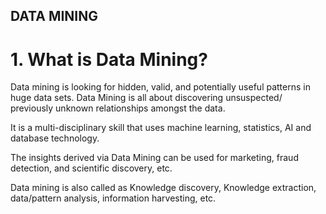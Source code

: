 DATA MINING
---

# 1. What is Data Mining?
Data mining is looking for hidden, valid, and potentially useful patterns in huge data sets. Data Mining is all about discovering unsuspected/ previously unknown relationships amongst the data.

It is a multi-disciplinary skill that uses machine learning, statistics, AI and database technology.

The insights derived via Data Mining can be used for marketing, fraud detection, and scientific discovery, etc.

Data mining is also called as Knowledge discovery, Knowledge extraction, data/pattern analysis, information harvesting, etc. 
